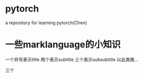# pytorch
a repository for learning pytorch(Chen)

# 一些marklanguage的小知识
一个井号表示title 两个表示subtitle 三个表示subsubtitle 以此类推...

三个
